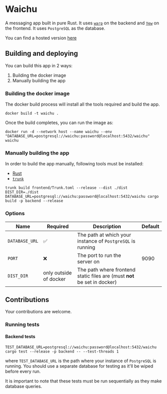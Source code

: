 # Waichu

A messaging app built in pure Rust. It uses [`warp`](https://github.com/seanmonstar/warp) on the backend and [`Yew`](https://github.com/yewstack/yew/) on the frontend.
It uses `PostgreSQL` as the database.

You can find a hosted version [here](https://waichu.31416.dev/)

## Building and deploying

You can build this app in 2 ways:
1. Building the docker image
2. Manually building the app

### Building the docker image
The docker build process will install all the tools required and build the app.
```shell
docker build -t waichu .
```

Once the build completes, you can run the image as:
```shell
docker run -d --network host --name waichu --env "DATABASE_URL=postgresql://waichu:password@localhost:5432/waichu" waichu
```

### Manually building the app 

In order to build the app manually, following tools must be installed:
- [Rust](https://www.rust-lang.org)
- [`trunk`](https://github.com/thedodd/trunk)

```shell
trunk build frontend/Trunk.toml --release --dist ./dist
DIST_DIR=./dist DATABASE_URL=postgresql://waichu:password@localhost:5432/waichu cargo build -p backend --release
```

### Options

| Name           | Required               | Description                                                              | Default |
|----------------|------------------------|--------------------------------------------------------------------------|---------|
| `DATABASE_URL` | ✅                      | The path at which your instance of  `PostgreSQL` is running              |         |
| `PORT`         | ❌                      | The port to run the server on                                            | 9090    |
| `DIST_DIR`     | only outside of docker | The path where frontend static files are (must **not** be set in docker) |         |


## Contributions

Your contributions are welcome.

### Running tests

#### Backend tests

```shell
TEST_DATABASE_URL=postgresql://waichu:password@localhost:5432/waichu cargo test --release -p backend -- --test-threads 1
```
where `TEST_DATABASE_URL` is the path where your instance of `PostgreSQL` is running. You should use a separate database for testing as it'll be wiped before every run.

It is important to note that these tests must be run sequentially as they make database queries. 
